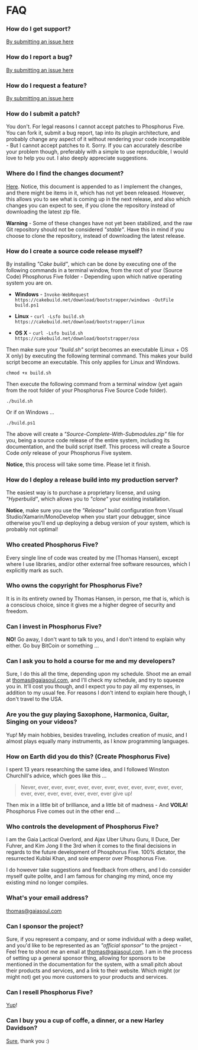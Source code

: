 # FAQ

### How do I get support?

[By submitting an issue here](https://github.com/polterguy/phosphorusfive/issues)

### How do I report a bug?

[By submitting an issue here](https://github.com/polterguy/phosphorusfive/issues)

### How do I request a feature?

[By submitting an issue here](https://github.com/polterguy/phosphorusfive/issues)

### How do I submit a patch?

You don't. For legal reasons I cannot accept patches to Phosphorus Five. You can
fork it, submit a bug report, tap into its plugin architecture, and probably
change any aspect of it without rendering your code incompatible - But I cannot
accept patches to it. Sorry. If you can accurately describe your problem though,
preferably with a simple to use reproducible, I would love to help you out.
I also deeply appreciate suggestions.

### Where do I find the changes document?

[Here](CHANGES.md). Notice, this document is appended to as I implement the changes,
and there might be items in it, which has not yet been released. However, this allows
you to see what is coming up in the next release, and also which changes you can expect
to see, if you clone the repository instead of downloading the latest zip file.

**Warning** - Some of these changes have not yet been stabilized, and the raw Git repository
should not be considered _"stable"_. Have this in mind if you choose to clone the
repository, instead of downloading the latest release.

### How do I create a source code release myself?

By installing _"Cake build"_, which can be done by executing one of the following
commands in a terminal window, from the root of your (Source Code) Phosphorus Five
folder - Depending upon which native operating system you are on.

* __Windows__ - `Invoke-WebRequest https://cakebuild.net/download/bootstrapper/windows -OutFile build.ps1`

* __Linux__ - `curl -Lsfo build.sh https://cakebuild.net/download/bootstrapper/linux`

* __OS X__ - `curl -Lsfo build.sh https://cakebuild.net/download/bootstrapper/osx`

Then make sure your _"build.sh"_ script becomes an executable (Linux + OS X only)
by executing the following terminal command. This makes your build script become
an executable. This only applies for Linux and Windows.

```
chmod +x build.sh
```

Then execute the following command from a terminal window (yet again from the
root folder of your Phosphorus Five Source Code folder).

```
./build.sh
```

Or if on Windows ...

```
./build.ps1
```

The above will create a _"Source-Complete-With-Submodules.zip"_ file for you,
being a source code release of the entire system, including its documentation, and
the build script itself. This process will create a Source Code _only_ release
of your Phosphorus Five system.

**Notice**, this process will take some time. Please let it finish.

### How do I deploy a release build into my production server?

The easiest way is to purchase a proprietary license, and using _"Hyperbuild"_,
which allows you to _"clone"_ your existing installation.

**Notice**, make sure you use the _"Release"_ build configuration from Visual
Studio/Xamarin/MonoDevelop when you start your debugger, since otherwise
you'll end up deploying a debug version of your system, which is probably not
optimal!

### Who created Phosphorus Five?

Every single line of code was created by me (Thomas Hansen), except where I use
libraries, and/or other external free software resources, which I explicitly
mark as such.

### Who owns the copyright for Phosphorus Five?

It is in its entirety owned by Thomas Hansen, in person, me that is, which is a
conscious choice, since it gives me a higher degree of security and freedom.

### Can I invest in Phosphorus Five?

__NO!__ Go away, I don't want to talk to you, and I don't intend to explain why either.
Go buy BitCoin or something ...

### Can I ask you to hold a course for me and my developers?

Sure, I do this all the time, depending upon my schedule. Shoot me an email at
thomas@gaiasoul.com, and I'll check my schedule, and try to squeeze you in.
It'll cost you though, and I expect you to pay all my expenses, in addition
to my usual fee. For reasons I don't intend to explain here though, I don't travel
to the USA.

### Are you the guy playing Saxophone, Harmonica, Guitar, Singing on your videos?

Yup! My main hobbies, besides traveling, includes creation of music, and I almost plays equally
many instruments, as I know programming languages.

### How on Earth did you do this? (Create Phosphorus Five)

I spent 13 years researching the same idea, and I followed Winston Churchill's advice,
which goes like this ...

> Never, ever, ever, ever, ever, ever, ever, ever, ever, ever, ever, ever, ever, ever, ever, ever, ever, ever, ever give up!

Then mix in a little bit of brilliance, and a little bit of madness - And __VOILA!__
Phosphorus Five comes out in the other end ...

### Who controls the development of Phosphorus Five?

I am the Gaia Lactical Overlord, and Ajax Uber Uhuru Guru, Il Duce, Der Fuhrer,
and Kim Jong Il the 3rd when it comes to the final decisions in regards to the future development
of Phosphorus Five. 100% dictator, the resurrected Kublai Khan, and sole emperor over Phosphorus Five.

I do however take suggestions and feedback from others, and I do consider myself quite polite, and I am
famous for changing my mind, once my existing mind no longer compiles.

### What's your email address?

thomas@gaiasoul.com

### Can I sponsor the project?

Sure, if you represent a company, and or some individual with a deep wallet, and
you'd like to be represented as an _"official sponsor"_ to the project - Feel free
to shoot me an email at thomas@gaiasoul.com. I am in the process of setting up
a general sponsor thing, allowing for sponsors to be mentioned in the documentation
for the system, with a small pitch about their products and services, and a link
to their website. Which might (or might not) get you more customers to your products
and services.

### Can I resell Phosphorus Five?

[Yup](https://www.youtube.com/watch?v=kFUSenWxrOM)!

### Can I buy you a cup of coffe, a dinner, or a new Harley Davidson?

[Sure](https://www.paypal.com/cgi-bin/webscr?cmd=_s-xclick&hosted_button_id=BXLLPEF2AG7VC), thank you :)
